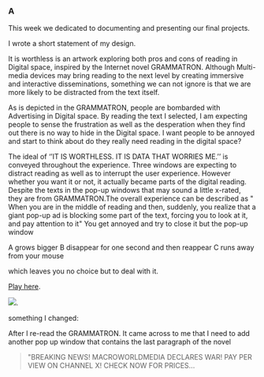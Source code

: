### A

This week we dedicated to documenting and presenting our final projects.

I wrote a short statement of my design.

It is worthless is an artwork exploring both pros and cons of reading in Digital space, inspired by the Internet novel GRAMMATRON. Although Multi-media devices may bring reading to the next level by creating immersive and interactive disseminations, something we can not ignore is that we are more likely to be distracted from the text itself. 

As is depicted in the GRAMMATRON, people are bombarded with Advertising in Digital space. By reading the text I selected, I am expecting people to sense the frustration as well as the desperation when they find out there is no way to hide in the Digital space. I want people to be annoyed and start to think about do they really need reading in the digital space? 

The ideal of ‘’IT IS WORTHLESS. IT IS DATA THAT WORRIES ME.’’ is conveyed throughout the experience. Three windows are expecting to distract reading as well as to interrupt the user experience. However whether you want it or not, it actually became parts of the digital reading. Despite the texts in the pop-up windows that may sound a little x-rated, they are from GRAMMATRON.The overall experience can be described as " When you are in the middle of reading and then, suddenly, you realize that a giant pop-up ad is blocking some part of the text, forcing you to look at it, and pay attention to it" You get annoyed and try to close it but the pop-up window 

A grows bigger 
B disappear for one second and then reappear 
C runs away from your mouse

which leaves you no choice but to deal with it.


[Play here](https://raymondvonz.github.io/CodeWords/W11/final2/).

![](https://github.com/Raymondvonz/CodeWords/blob/master/W11/Oct-15-2020%2013-32-05.gif).

something I changed:

After I re-read the GRAMMATRON. It came across to me that I need to add another pop up window that contains the last paragraph of the novel 

>"BREAKING NEWS! MACROWORLDMEDIA DECLARES WAR! PAY PER VIEW ON CHANNEL X! CHECK NOW FOR PRICES...



